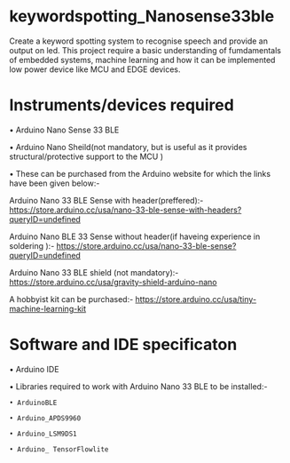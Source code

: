 # keywordspotting_Nanosense33ble
Create a keyword spotting system to recognise speech and provide an output on led. This project require a basic understanding of fumdamentals of embedded systems, machine learning and how it can be implemented low power device like MCU and EDGE devices. 
#
# Instruments/devices required
• Arduino Nano Sense 33 BLE

• Arduino Nano Sheild(not mandatory, but is useful as it provides structural/protective support to the MCU )

• These can be purchased from the Arduino website for which the links have been given below:-
  
  Arduino Nano 33 BLE Sense with header(preffered):-  https://store.arduino.cc/usa/nano-33-ble-sense-with-headers?queryID=undefined
  
  Arduino Nano BLE 33 Sense without header(if haveing experience in soldering ):- https://store.arduino.cc/usa/nano-33-ble-sense?queryID=undefined
  
  Arduino Nano 33 BLE shield (not mandatory):- https://store.arduino.cc/usa/gravity-shield-arduino-nano
  
  A hobbyist kit can be purchased:- https://store.arduino.cc/usa/tiny-machine-learning-kit
  #
  # Software and IDE specificaton
  • Arduino IDE
  
  • Libraries required to work with Arduino Nano 33 BLE to be installed:-
  
    • ArduinoBLE  
  
    • Arduino_APDS9960
  
    • Arduino_LSM9DS1
  
    • Arduino_ TensorFlowlite
  
  


